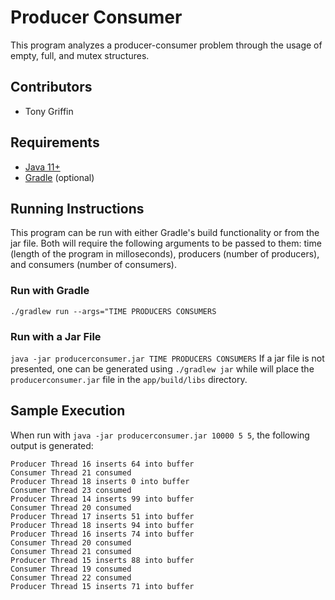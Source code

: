 # Producer Consumer
This program analyzes a producer-consumer problem through the usage of empty, full, and mutex structures.

## Contributors
* Tony Griffin

## Requirements
* [Java 11+](https://www.java.com/en/)
* [Gradle](https://gradle.org/) (optional)

## Running Instructions
This program can be run with either Gradle's build functionality or from the jar file. Both will require the following
arguments to be passed to them: time (length of the program in milloseconds), producers (number of producers), and
consumers (number of consumers).

### Run with Gradle
`./gradlew run --args="TIME PRODUCERS CONSUMERS`

### Run with a Jar File
`java -jar producerconsumer.jar TIME PRODUCERS CONSUMERS`
If a jar file is not presented, one can be generated using `./gradlew jar` while will place the `producerconsumer.jar`
file in the `app/build/libs` directory.

## Sample Execution
When run with `java -jar producerconsumer.jar 10000 5 5`, the following output is generated:
```
Producer Thread 16 inserts 64 into buffer
Consumer Thread 21 consumed
Producer Thread 18 inserts 0 into buffer
Consumer Thread 23 consumed
Producer Thread 14 inserts 99 into buffer
Consumer Thread 20 consumed
Producer Thread 17 inserts 51 into buffer
Producer Thread 18 inserts 94 into buffer
Producer Thread 16 inserts 74 into buffer
Consumer Thread 20 consumed
Consumer Thread 21 consumed
Producer Thread 15 inserts 88 into buffer
Consumer Thread 19 consumed
Consumer Thread 22 consumed
Producer Thread 15 inserts 71 into buffer
```
